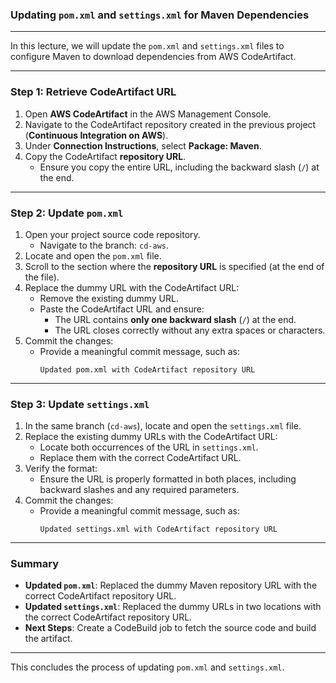 ### **Updating `pom.xml` and `settings.xml` for Maven Dependencies**

---

In this lecture, we will update the `pom.xml` and `settings.xml` files to configure Maven to download dependencies from AWS CodeArtifact. 

---

### **Step 1: Retrieve CodeArtifact URL**
1. Open **AWS CodeArtifact** in the AWS Management Console.
2. Navigate to the CodeArtifact repository created in the previous project (**Continuous Integration on AWS**).
3. Under **Connection Instructions**, select **Package: Maven**.
4. Copy the CodeArtifact **repository URL**.
   - Ensure you copy the entire URL, including the backward slash (`/`) at the end.

---

### **Step 2: Update `pom.xml`**
1. Open your project source code repository.
   - Navigate to the branch: `cd-aws`.
2. Locate and open the `pom.xml` file.
3. Scroll to the section where the **repository URL** is specified (at the end of the file).
4. Replace the dummy URL with the CodeArtifact URL:
   - Remove the existing dummy URL.
   - Paste the CodeArtifact URL and ensure:
     - The URL contains **only one backward slash** (`/`) at the end.
     - The URL closes correctly without any extra spaces or characters.
5. Commit the changes:
   - Provide a meaningful commit message, such as:
     ```plaintext
     Updated pom.xml with CodeArtifact repository URL
     ```

---

### **Step 3: Update `settings.xml`**
1. In the same branch (`cd-aws`), locate and open the `settings.xml` file.
2. Replace the existing dummy URLs with the CodeArtifact URL:
   - Locate both occurrences of the URL in `settings.xml`.
   - Replace them with the correct CodeArtifact URL.
3. Verify the format:
   - Ensure the URL is properly formatted in both places, including backward slashes and any required parameters.
4. Commit the changes:
   - Provide a meaningful commit message, such as:
     ```plaintext
     Updated settings.xml with CodeArtifact repository URL
     ```

---

### **Summary**
- **Updated `pom.xml`**: Replaced the dummy Maven repository URL with the correct CodeArtifact repository URL.
- **Updated `settings.xml`**: Replaced the dummy URLs in two locations with the correct CodeArtifact repository URL.
- **Next Steps**: Create a CodeBuild job to fetch the source code and build the artifact.

--- 

This concludes the process of updating `pom.xml` and `settings.xml`.
